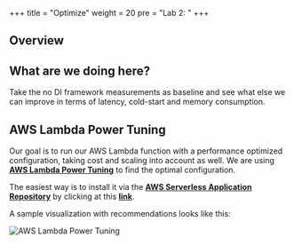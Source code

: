+++
title = "Optimize"
weight = 20
pre = "Lab 2: "
+++

## Overview

## What are we doing here?

Take the no DI framework measurements as baseline and see what else we can improve in terms of latency, cold-start and memory consumption.

## AWS Lambda Power Tuning

Our goal is to run our AWS Lambda function with a performance optimized configuration, taking cost and scaling into account as well. We are using **[AWS Lambda Power Tuning](https://github.com/alexcasalboni/aws-lambda-power-tuning)** to find the optimal configuration.

The easiest way is to install it via the **[AWS Serverless Application Repository](https://aws.amazon.com/serverless/serverlessrepo/)** by clicking at this **[link](https://serverlessrepo.aws.amazon.com/applications/arn:aws:serverlessrepo:us-east-1:451282441545:applications~aws-lambda-power-tuning)**.

A sample visualization with recommendations looks like this:

![AWS Lambda Power Tuning](optimize/aws-lambda-power-tuning.png)